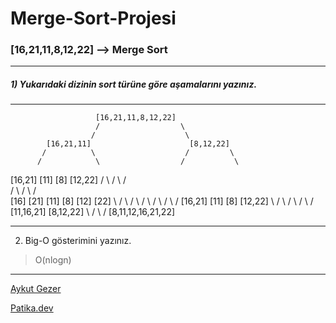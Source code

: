 # Merge-Sort-Projesi

### [16,21,11,8,12,22] --> Merge Sort
---
##### 1) Yukarıdaki dizinin sort türüne göre aşamalarını yazınız.

---
                       [16,21,11,8,12,22]
                       /                  \
                      /                    \
            [16,21,11]                      [8,12,22]
           /          \                    /         \
          /            \                  /           \
   [16,21]              [11]            [8]          [12,22]
   /      \             /                  \           /    \
  /        \           /                    \         /      \
[16]      [21]       [11]                   [8]     [12]     [22]
  \        /           \                    /          \       /
   \      /             \                  /            \     /
    [16,21]             [11]             [8]            [12,22]
          \            /                    \          /
           \          /                      \        /
            [11,16,21]                       [8,12,22]
                      \                     /
                       \                   /
                         [8,11,12,16,21,22]

 ---     
                         
2) Big-O gösterimini yazınız.

>O(nlogn)

---

[Aykut Gezer](https://github.com/AykutGezer)

[Patika.dev](https://app.patika.dev/courses/veri-yapilari-ve-algoritmalar/merge-sort-proje)
